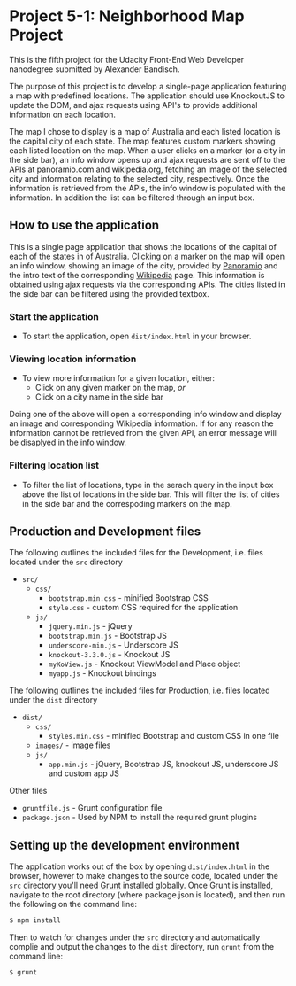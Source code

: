 # Project 5-1: Neighborhood Map Project

This is the fifth project for the Udacity Front-End Web Developer nanodegree submitted by Alexander Bandisch.

The purpose of this project is to develop a single-page application featuring a map with predefined locations. The application should use KnockoutJS to update the DOM, and ajax requests using API's to provide additional information on each location.
    
The map I chose to display is a map of Australia and each listed location is the capital city of each state. The map features custom markers showing each listed location on the map. When a user clicks on a marker (or a city in the side bar), an info window opens up and ajax requests are sent off to the APIs at panoramio.com and wikipedia.org, fetching an image of the selected city and information relating to the selected city, respectively. Once the information is retrieved from the APIs, the info window is populated with the information. In addition the list can be filtered through an input box.

## How to use the application

This is a single page application that shows the locations of the capital of each of the states in of Australia. Clicking on a marker on the map will open an info window, showing an image of the city, provided by [Panoramio](http://www.panoramio.com/) and the intro text of the corresponding [Wikipedia](https://en.wikipedia.org/wiki/Main_Page) page. This information is obtained using ajax requests via the corresponding APIs. The cities listed in the side bar can be filtered using the provided textbox.

### Start the application

* To start the application, open `dist/index.html` in your browser.

### Viewing location information

* To view more information for a given location, either: 
  * Click on any given marker on the map, _or_
  * Click on a city name in the side bar

Doing one of the above will open a corresponding info window and display an image and corresponding Wikipedia information. If for any reason the information cannot be retrieved from the given API, an error message will be disaplyed in the info window.

### Filtering location list

* To filter the list of locations, type in the serach query in the input box above the list of locations in the side bar. This will filter the list of cities in the side bar and the correspoding markers on the map. 

## Production and Development files

The following outlines the included files for the Development, i.e. files located under the `src` directory
* `src/`
  * `css/`
    * `bootstrap.min.css` - minified Bootstrap CSS
    * `style.css` - custom CSS required for the application
  * `js/`
    * `jquery.min.js` - jQuery
    * `bootstrap.min.js` - Bootstrap JS
    * `underscore-min.js` - Underscore JS
    * `knockout-3.3.0.js` - Knockout JS
    * `myKoView.js` - Knockout ViewModel and Place object
    * `myapp.js` - Knockout bindings

The following outlines the included files for Production, i.e. files located under the `dist` directory
* `dist/`
  * `css/`
    * `styles.min.css` - minified Bootstrap and custom CSS in one file
  * `images/` - image files
  * `js/`
    * `app.min.js` - jQuery, Bootstrap JS, knockout JS, underscore JS and custom app JS

Other files
* `gruntfile.js` - Grunt configuration file
* `package.json` - Used by NPM to install the required grunt plugins

## Setting up the development environment

The application works out of the box by opening `dist/index.html` in the browser, however to make changes to the source code, located under the `src` directory you'll need [Grunt](http://gruntjs.com/getting-started) installed globally. Once Grunt is installed, navigate to the root directory (where package.json is located), and then run the following on the command line:
```sh
$ npm install
```
Then to watch for changes under the `src` directory and automatically complie and output the changes to the `dist` directory, run `grunt` from the command line:
```sh
$ grunt
```



